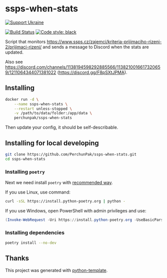 # ssps-when-stats

[![Support Ukraine](https://badgen.net/badge/support/UKRAINE/?color=0057B8&labelColor=FFD700)](https://www.gov.uk/government/news/ukraine-what-you-can-do-to-help)

[![Build Status](https://github.com/PerchunPak/ssps-when-stats/actions/workflows/test.yml/badge.svg?branch=master)](https://github.com/PerchunPak/ssps-when-stats/actions?query=workflow%3Atest)
[![Code style: black](https://img.shields.io/badge/code%20style-black-000000.svg)](https://github.com/psf/black)

Script that monitors https://www.ssps.cz/zajemci/kriteria-prijimaciho-rizeni-2/prijimaci-rizeni/ and sends a message to Discord when the stats are updated.

Also see https://discord.com/channels/1138194598292885566/1138210016617320659/1211064344071381022 (https://discord.gg/F8pSXtJPMA).

## Installing

```bash
docker run -d \
    --name ssps-when-stats \
    --restart unless-stopped \
    -v /path/to/data/folder:/app/data \
    perchunpak/ssps-when-stats
```

Then update your config, it should be self-describable.

## Installing for local developing

```bash
git clone https://github.com/PerchunPak/ssps-when-stats.git
cd ssps-when-stats
```

### Installing `poetry`

Next we need install `poetry` with [recommended way](https://python-poetry.org/docs/master/#installation).

If you use Linux, use command:

```bash
curl -sSL https://install.python-poetry.org | python -
```

If you use Windows, open PowerShell with admin privileges and use:

```powershell
(Invoke-WebRequest -Uri https://install.python-poetry.org -UseBasicParsing).Content | python -
```

### Installing dependencies

```bash
poetry install --no-dev
```

## Thanks

This project was generated with [python-template](https://github.com/PerchunPak/python-template).

